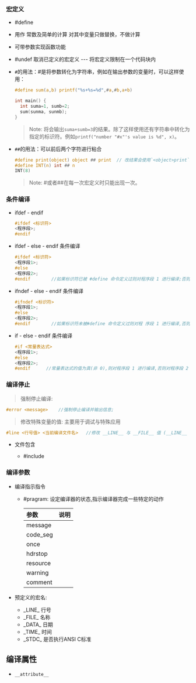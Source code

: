 ### 宏定义

* #define
* 用作 常数及简单的计算 对其中变量只做替换，不做计算
* 可带参数实现函数功能
* #undef 取消已定义的宏定义 --- 将宏定义限制在一个代码块内


* `#`的用法：#是将参数转化为字符串，例如在输出参数的变量时，可以这样使用：

  ```c
  #define sum(a,b) printf("%s+%s=%d",#a,#b,a+b)

  int main() {
    int suma=1, sumb=2;
    sum(sunma, sunmb);
  }
  ```

  > Note: 将会输出`suma+sumb=3`的结果。除了这样使用还有字符串中转化为指定的标识符。例如`printf("number "#x"'s value is %d", x)`。



* `##`的用法：可以前后两个字符进行粘合

  ```c
  #define print(object) object ## print  // 改结果会使用`<object>print`来替换宏。
  #define INT(n) int ## n
  INT(8)
  ```

  > Note: #或者##在每一次宏定义时只能出现一次。
  
### 条件编译

* ifdef - endif

  ```C
  #ifdef <标识符>
  <程序段>;
  #endif  
  ```

* ifdef - else - endif 条件编译

  ```C
  #ifdef <标识符>
  <程序段1>;
  #else
  <程序段2>;
  #endif        //如果标识符已被 #define 命令定义过则对程序段 1 进行编译;否则对程序段 2 进行编译。
  ```

* ifndef - else - endif 条件编译

  ```C
  #ifndef <标识符>
  <程序段1>;
  #else
  <程序段2>;
  #endif        //如果标识符未被#define 命令定义过则对程 序段 1 进行编译,否则对程序段 2 进行编译。这与第一种形式的功能正好相反。
  ```

* if - else - endif 条件编译

  ```C
  #if <常量表达式>
  <程序段1>;
  #else
  <程序段2>;
  #endif      //常量表达式的值为真(非 0),则对程序段 1 进行编译,否则对程序段 2 进行编译。
  ```

### 编译停止

> 强制停止编译:

  ```C
  #error <message>    //强制停止编译并输出信息;
  ```

> 修改特殊变量的值: 主要用于调试与特殊应用

  ```C
  #line <行号值> <当前编译文件名>   //修改 __LINE__ 与 __FILE__ 值 (__LINE__ 与　__FILE＿　是预编译程序中预定义的标识符)
  ```

* 文件包含
  
  * #include <fileName>

### 编译参数

* 编译指示指令

  * #pragram: 设定编译器的状态,指示编译器完成一些特定的动作

    | 参数     | 说明 |
    | :------- | ---- |
    | message  |      |
    | code_seg |      |
    | once     |      |
    | hdrstop  |      |
    | resource |      |
    | warning  |      |
    | comment  |      |

* 预定义的宏名:
  * \_LINE\_	行号
  * \_FILE\_     名称
  * \_DATA\_    日期
  * \_TIME\_     时间
  * \_STDC\_    是否执行ANSI C标准

## 编译属性

* `__attribute__`



